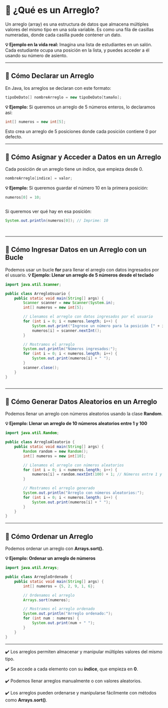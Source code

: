 # 📌 ¿Qué es un Arreglo?
Un arreglo (array) es una estructura de datos que almacena múltiples valores del mismo tipo en una sola variable. Es como una fila de casillas numeradas, donde cada casilla puede contener un dato.

**💡 Ejemplo en la vida real:**
Imagina una lista de estudiantes en un salón. Cada estudiante ocupa una posición en la lista, y puedes acceder a él usando su número de asiento.

---

## 📌 Cómo Declarar un Arreglo
En Java, los arreglos se declaran con este formato:

```java
tipoDeDato[] nombreArreglo = new tipoDeDato[tamaño];

```

**💡 Ejemplo:**
Si queremos un arreglo de 5 números enteros, lo declaramos así:

```java
int[] numeros = new int[5];


```
Esto crea un arreglo de 5 posiciones donde cada posición contiene 0 por defecto.

---

## 📌 Cómo Asignar y Acceder a Datos en un Arreglo

Cada posición de un arreglo tiene un índice, que empieza desde 0.

```java
nombreArreglo[indice] = valor;


```
**💡 Ejemplo:**
Si queremos guardar el número 10 en la primera posición:

```java
numeros[0] = 10;



```
Si queremos ver qué hay en esa posición:

```java
System.out.println(numeros[0]); // Imprime: 10




```

---

## 📌 Cómo Ingresar Datos en un Arreglo con un Bucle

Podemos usar un bucle **for** para llenar el arreglo con datos ingresados por el usuario.
**💡 Ejemplo: Llenar un arreglo de 5 números desde el teclado**

```java
import java.util.Scanner;

public class ArregloUsuario {
    public static void main(String[] args) {
        Scanner scanner = new Scanner(System.in);
        int[] numeros = new int[5];

        // Llenamos el arreglo con datos ingresados por el usuario
        for (int i = 0; i < numeros.length; i++) {
            System.out.print("Ingrese un número para la posición [" + i + "]: ");
            numeros[i] = scanner.nextInt();
        }

        // Mostramos el arreglo
        System.out.println("Números ingresados:");
        for (int i = 0; i < numeros.length; i++) {
            System.out.print(numeros[i] + " ");
        }
        scanner.close();
    }
}



```
----

## 📌 Cómo Generar Datos Aleatorios en un Arreglo

Podemos llenar un arreglo con números aleatorios usando la clase **Random**.

**💡 Ejemplo: Llenar un arreglo de 10 números aleatorios entre 1 y 100**

```java
import java.util.Random;

public class ArregloAleatorio {
    public static void main(String[] args) {
        Random random = new Random();
        int[] numeros = new int[10];

        // Llenamos el arreglo con números aleatorios
        for (int i = 0; i < numeros.length; i++) {
            numeros[i] = random.nextInt(100) + 1; // Números entre 1 y 100
        }

        // Mostramos el arreglo generado
        System.out.println("Arreglo con números aleatorios:");
        for (int i = 0; i < numeros.length; i++) {
            System.out.print(numeros[i] + " ");
        }
    }
}


```

-----
## 📌 Cómo Ordenar un Arreglo

Podemos ordenar un arreglo con **Arrays.sort().**

**💡 Ejemplo: Ordenar un arreglo de números**

```java
import java.util.Arrays;

public class ArregloOrdenado {
    public static void main(String[] args) {
        int[] numeros = {5, 2, 9, 1, 6};

        // Ordenamos el arreglo
        Arrays.sort(numeros);

        // Mostramos el arreglo ordenado
        System.out.println("Arreglo ordenado:");
        for (int num : numeros) {
            System.out.print(num + " ");
        }
    }
}


```
---



✔️ Los arreglos permiten almacenar y manipular múltiples valores del mismo tipo.

✔️ Se accede a cada elemento con su **índice**, que empieza en **0**.

✔️ Podemos llenar arreglos manualmente o con valores aleatorios.

✔️ Los arreglos pueden ordenarse y manipularse fácilmente con métodos como **Arrays.sort()**.


